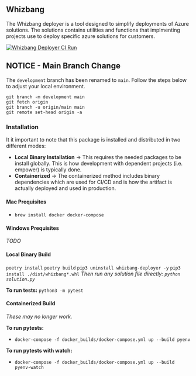 ## Whizbang

The Whizbang deployer is a tool designed to simplify deployments of Azure solutions.  The solutions contains utilities and functions that implmenting projects use to deploy specific azure solutions for customers.

[![Whizbang Deployer CI Run](https://github.com/hitachisolutionsamerica/whizbang-deployer/actions/workflows/python-app.yaml/badge.svg)](https://github.com/hitachisolutionsamerica/whizbang-deployer/actions/workflows/python-app.yaml)

## NOTICE - Main Branch Change
The `development` branch has been renamed to `main`.  Follow the steps below to adjust your local environment.
```
git branch -m development main
git fetch origin
git branch -u origin/main main
git remote set-head origin -a
```

### Installation

It it important to note that this package is installed and distributed in two different modes:
- **Local Binary Installation** -> This requires the needed packages to be install globally.  This is how development with dependent projects (i.e. empower) is typically done.
- **Containerized** -> The containerized method includes binary dependencies which are used for CI/CD and is how the artifact is actually deployed and used in production.

#### Mac Prequisites
- `brew install docker docker-compose`

#### Windows Prequisites
_TODO_

#### Local Binary Build
`poetry install`
`poetry build`
`pip3 uninstall whizbang-deployer -y`
`pip3 install ./dist/whizbang*.whl`
_Then run any solution file directly: `python solution.py`_

**To run tests:**
`python3 -m pytest`

#### Containerized Build
_These may no longer work._

**To run pytests:**
- `docker-compose -f docker_builds/docker-compose.yml up --build pyenv`

**To run pytests with watch:**
- `docker-compose -f docker_builds/docker-compose.yml up --build pyenv-watch`
